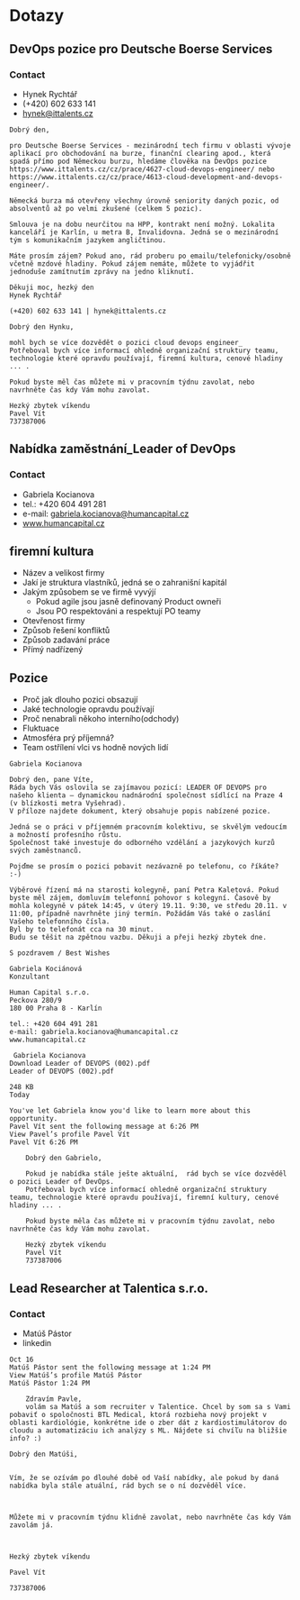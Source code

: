 # Dotazy


## DevOps pozice pro Deutsche Boerse Services

### Contact

*   Hynek Rychtář
*   (+420) 602 633 141
*   hynek@ittalents.cz

```
Dobrý den,

pro Deutsche Boerse Services - mezinárodní tech firmu v oblasti vývoje aplikací pro obchodování na burze, finanční clearing apod., která spadá přímo pod Německou burzu, hledáme člověka na DevOps pozice https://www.ittalents.cz/cz/prace/4627-cloud-devops-engineer/ nebo https://www.ittalents.cz/cz/prace/4613-cloud-development-and-devops-engineer/.

Německá burza má otevřeny všechny úrovně seniority daných pozic, od absolventů až po velmi zkušené (celkem 5 pozic).

Smlouva je na dobu neurčitou na HPP, kontrakt není možný. Lokalita kanceláří je Karlín, u metra B, Invalidovna. Jedná se o mezinárodní tým s komunikačním jazykem angličtinou.

Máte prosím zájem? Pokud ano, rád proberu po emailu/telefonicky/osobně včetně mzdové hladiny. Pokud zájem nemáte, můžete to vyjádřit jednoduše zamítnutím zprávy na jedno kliknutí.

Děkuji moc, hezký den
Hynek Rychtář

(+420) 602 633 141 | hynek@ittalents.cz

Dobrý den Hynku,

mohl bych se více dozvědět o pozici cloud devops engineer_
Potřeboval bych více informací ohledně organizační struktury teamu, technologie které opravdu používají, firemní kultura, cenové hladiny ... .

Pokud byste měl čas můžete mi v pracovním týdnu zavolat, nebo navrhněte čas kdy Vám mohu zavolat.

Hezký zbytek víkendu
Pavel Vít
737387006
```

## Nabídka zaměstnání_Leader of DevOps

### Contact

*   Gabriela Kocianova
*   tel.: +420 604 491 281
*   e-mail: gabriela.kocianova@humancapital.cz
*   www.humancapital.cz


## firemní kultura

*   Název a velikost firmy
*   Jakí je struktura vlastníků, jedná se o zahranišní kapitál
*   Jakým způsobem se ve firmě vyvýjí
    *   Pokud agile jsou jasně definovaný Product owneři
    *   Jsou PO respektováni a respektují PO teamy
*   Otevřenost firmy
*   Způsob řešení konfliktů
*   Způsob zadavání práce
*   Přímý nadřízený

## Pozice

*   Proč jak dlouho pozici obsazují
*   Jaké technologie opravdu používají
*   Proč nenabrali někoho interního(odchody)
*   Fluktuace
*   Atmosféra prý příjemná?
*   Team ostřílení vlci vs hodně nových lidí

```
Gabriela Kocianova

Dobrý den, pane Víte,
Ráda bych Vás oslovila se zajímavou pozicí: LEADER OF DEVOPS pro našeho klienta – dynamickou nadnárodní společnost sídlící na Praze 4 (v blízkosti metra Vyšehrad).
V příloze najdete dokument, který obsahuje popis nabízené pozice.

Jedná se o práci v příjemném pracovním kolektivu, se skvělým vedoucím a možností profesního růstu.
Společnost také investuje do odborného vzdělání a jazykových kurzů svých zaměstnanců.

Pojďme se prosím o pozici pobavit nezávazně po telefonu, co říkáte? :-)

Výběrové řízení má na starosti kolegyně, paní Petra Kaletová. Pokud byste měl zájem, domluvím telefonní pohovor s kolegyní. Časově by mohla kolegyně v pátek 14:45, v úterý 19.11. 9:30, ve středu 20.11. v 11:00, případně navrhněte jiný termín. Požádám Vás také o zaslání Vašeho telefonního čísla.
Byl by to telefonát cca na 30 minut.
Budu se těšit na zpětnou vazbu. Děkuji a přeji hezký zbytek dne.

S pozdravem / Best Wishes

Gabriela Kociánová
Konzultant

Human Capital s.r.o.
Peckova 280/9
180 00 Praha 8 - Karlín

tel.: +420 604 491 281
e-mail: gabriela.kocianova@humancapital.cz
www.humancapital.cz

 Gabriela Kocianova
Download Leader of DEVOPS (002).pdf
Leader of DEVOPS (002).pdf

248 KB
Today

You've let Gabriela know you'd like to learn more about this opportunity.
Pavel Vít sent the following message at 6:26 PM
View Pavel’s profile Pavel Vít
Pavel Vít 6:26 PM

    Dobrý den Gabrielo,

    Pokud je nabídka stále ješte aktuální,  rád bych se více dozvěděl o pozici Leader of DevOps.
    Potřeboval bych více informací ohledně organizační struktury teamu, technologie které opravdu používají, firemní kultury, cenové hladiny ... .

    Pokud byste měla čas můžete mi v pracovním týdnu zavolat, nebo navrhněte čas kdy Vám mohu zavolat.

    Hezký zbytek víkendu
    Pavel Vít
    737387006
```


## Lead Researcher at Talentica s.r.o.

### Contact
*   Matúš Pástor
*   linkedin

```
Oct 16
Matúš Pástor sent the following message at 1:24 PM
View Matúš’s profile Matúš Pástor
Matúš Pástor 1:24 PM

    Zdravím Pavle,
    volám sa Matúš a som recruiter v Talentice. Chcel by som sa s Vami pobaviť o spoločnosti BTL Medical, ktorá rozbieha nový projekt v oblasti kardiológie, konkrétne ide o zber dát z kardiostimulátorov do cloudu a automatizáciu ich analýzy s ML. Nájdete si chvíľu na bližšie info? :)

Dobrý den Matúši,


Vím, že se ozívám po dlouhé době od Vaší nabídky, ale pokud by daná nabídka byla stále atuální, rád bych se o ní dozvěděl více.



Můžete mi v pracovním týdnu klidně zavolat, nebo navrhněte čas kdy Vám zavolám já.



Hezký zbytek víkendu

Pavel Vít

737387006
```
